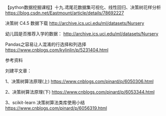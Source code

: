 

【python数据挖掘课程】十九.鸢尾花数据集可视化、线性回归、决策树花样分析
https://blog.csdn.net/Eastmount/article/details/78692227

决策树 C4.5 数据下载
http://archive.ics.uci.edu/ml/datasets/Nursery


幼儿园是否推荐入学的数据：
http://archive.ics.uci.edu/ml/datasets/Nursery


Pandas之容易让人混淆的行选择和列选择
https://www.cnblogs.com/kylinlin/p/5231404.html


参考资料

刘建平文章：

1、决策树算法原理(上)
https://www.cnblogs.com/pinard/p/6050306.html

2、决策树算法原理(下)
https://www.cnblogs.com/pinard/p/6053344.html

3、scikit-learn 决策树算法类库使用小结
https://www.cnblogs.com/pinard/p/6056319.html